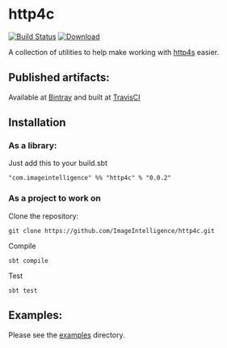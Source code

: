 # http4c

[![Build Status](https://travis-ci.org/ImageIntelligence/http4c.svg?branch=master)](https://travis-ci.org/ImageIntelligence/http4c)
[![Download](https://api.bintray.com/packages/imageintelligence/maven/http4c/images/download.svg)](https://bintray.com/imageintelligence/maven/http4c/_latestVersion)

A collection of utilities to help make working with [http4s](http4s.org) easier.

## Published artifacts:

Available at [Bintray](https://bintray.com/imageintelligence/maven/http4c) and built at [TravisCI](https://travis-ci.com/ImageIntelligence/http4c)

## Installation

### As a library:

Just add this to your build.sbt

```
"com.imageintelligence" %% "http4c" % "0.0.2"
```

### As a project to work on

Clone the repository:

```
git clone https://github.com/ImageIntelligence/http4c.git
```

Compile

```
sbt compile
```

Test

```
sbt test
```

## Examples:

Please see the [examples](https://github.com/ImageIntelligence/http4c/tree/master/src/main/scala/com/ii/http4c/examples) directory.


